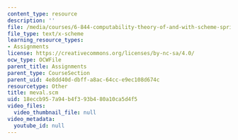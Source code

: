 ```yaml
---
content_type: resource
description: ''
file: /media/courses/6-844-computability-theory-of-and-with-scheme-spring-2003/18eccb957a94b4f393b480a10ca5d4f5_meval.scm
file_type: text/x-scheme
learning_resource_types:
- Assignments
license: https://creativecommons.org/licenses/by-nc-sa/4.0/
ocw_type: OCWFile
parent_title: Assignments
parent_type: CourseSection
parent_uid: 4e8dd40d-dbff-a8ac-64cc-e9ec108d674c
resourcetype: Other
title: meval.scm
uid: 18eccb95-7a94-b4f3-93b4-80a10ca5d4f5
video_files:
  video_thumbnail_file: null
video_metadata:
  youtube_id: null
---
```

